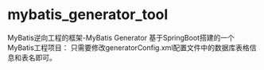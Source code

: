 # mybatis_generator_tool
MyBatis逆向工程的框架-MyBatis Generator
基于SpringBoot搭建的一个MyBatis工程项目：
    只需要修改generatorConfig.xml配置文件中的数据库表格信息和表名即可。
